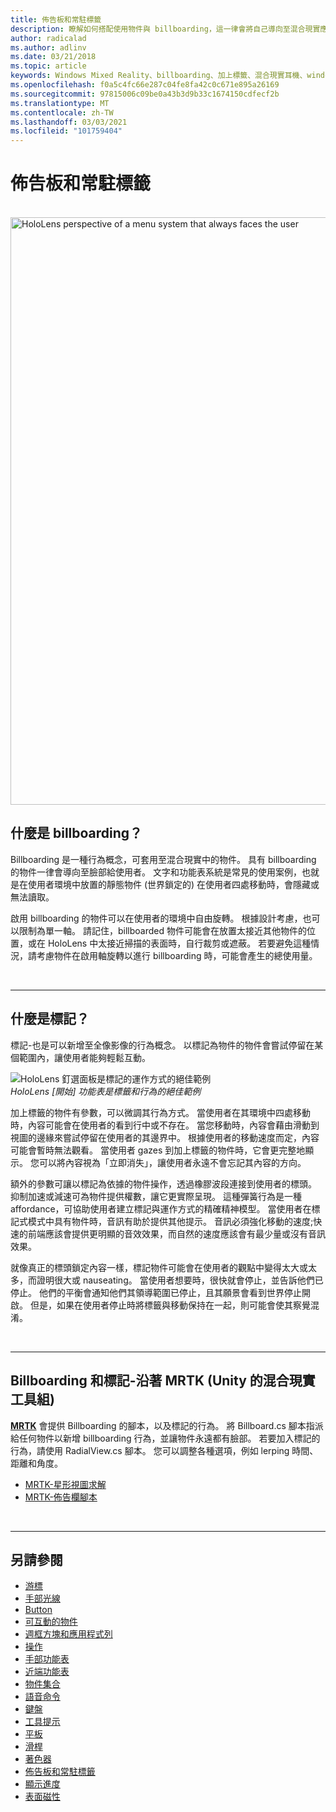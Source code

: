 ```yaml
---
title: 佈告板和常駐標籤
description: 瞭解如何搭配使用物件與 billboarding，這一律會將自己導向至混合現實應用程式中的使用者。
author: radicalad
ms.author: adlinv
ms.date: 03/21/2018
ms.topic: article
keywords: Windows Mixed Reality、billboarding、加上標籤、混合現實耳機、windows mixed reality 耳機、虛擬實境耳機、HoloLens、MRTK、Mixed Reality 工具組
ms.openlocfilehash: f0a5c4fc66e287c04fe8fa42c0c671e895a26169
ms.sourcegitcommit: 97815006c09be0a43b3d9b33c1674150cdfecf2b
ms.translationtype: MT
ms.contentlocale: zh-TW
ms.lasthandoff: 03/03/2021
ms.locfileid: "101759404"
---
```

# <a name="billboarding-and-tag-along"></a>佈告板和常駐標籤

<br>

<img src="images/MRTK_TagAlong.gif" alt="HoloLens perspective of a menu system that always faces the user" width="940px">
<br>

## <a name="what-is-billboarding"></a>什麼是 billboarding？

Billboarding 是一種行為概念，可套用至混合現實中的物件。 具有 billboarding 的物件一律會導向至臉部給使用者。 文字和功能表系統是常見的使用案例，也就是在使用者環境中放置的靜態物件 (世界鎖定的) 在使用者四處移動時，會隱藏或無法讀取。

啟用 billboarding 的物件可以在使用者的環境中自由旋轉。 根據設計考慮，也可以限制為單一軸。 請記住，billboarded 物件可能會在放置太接近其他物件的位置，或在 HoloLens 中太接近掃描的表面時，自行裁剪或遮蔽。 若要避免這種情況，請考慮物件在啟用軸旋轉以進行 billboarding 時，可能會產生的總使用量。

<br>

---
## <a name="what-is-a-tag-along"></a>什麼是標記？

標記-也是可以新增至全像影像的行為概念。 以標記為物件的物件會嘗試停留在某個範圍內，讓使用者能夠輕鬆互動。

![HoloLens 釘選面板是標記的運作方式的絕佳範例](images/tagalong-1000px.jpg)<br>
*HoloLens [開始] 功能表是標籤和行為的絕佳範例*

加上標籤的物件有參數，可以微調其行為方式。 當使用者在其環境中四處移動時，內容可能會在使用者的看到行中或不存在。 當您移動時，內容會藉由滑動到視圖的邊緣來嘗試停留在使用者的其邊界中。 根據使用者的移動速度而定，內容可能會暫時無法觀看。 當使用者 gazes 到加上標籤的物件時，它會更完整地顯示。 您可以將內容視為「立即消失」，讓使用者永遠不會忘記其內容的方向。

額外的參數可讓以標記為依據的物件操作，透過橡膠波段連接到使用者的標頭。 抑制加速或減速可為物件提供權數，讓它更實際呈現。 這種彈簧行為是一種 affordance，可協助使用者建立標記與運作方式的精確精神模型。 當使用者在標記式模式中具有物件時，音訊有助於提供其他提示。 音訊必須強化移動的速度;快速的前端應該會提供更明顯的音效效果，而自然的速度應該會有最少量或沒有音訊效果。

就像真正的標頭鎖定內容一樣，標記物件可能會在使用者的觀點中變得太大或太多，而證明很大或 nauseating。 當使用者想要時，很快就會停止，並告訴他們已停止。 他們的平衡會通知他們其領導範圍已停止，且其願景會看到世界停止開啟。 但是，如果在使用者停止時將標籤與移動保持在一起，則可能會使其察覺混淆。

<br>

---

## <a name="billboarding-and-tag-along-in-mrtk-mixed-reality-toolkit-for-unity"></a>Billboarding 和標記-沿著 MRTK (Unity 的混合現實工具組) 
**[MRTK](https://github.com/Microsoft/MixedRealityToolkit-Unity)** 會提供 Billboarding 的腳本，以及標記的行為。 將 Billboard.cs 腳本指派給任何物件以新增 billboarding 行為，並讓物件永遠都有臉部。 若要加入標記的行為，請使用 RadialView.cs 腳本。 您可以調整各種選項，例如 lerping 時間、距離和角度。

* [MRTK-星形視圖求解](https://docs.microsoft.com/windows/mixed-reality/mrtk-docs/features/ux-building-blocks/solvers/solver.md#radialview)
* [MRTK-佈告欄腳本](https://github.com/microsoft/MixedRealityToolkit-Unity/blob/mrtk_release/Assets/MixedRealityToolkit.SDK/Features/UX/Scripts/Utilities/Billboard.cs)


<br>

---

## <a name="see-also"></a>另請參閱

* [游標](cursors.md)
* [手部光線](point-and-commit.md)
* [Button](button.md)
* [可互動的物件](interactable-object.md)
* [週框方塊和應用程式列](app-bar-and-bounding-box.md)
* [操作](direct-manipulation.md)
* [手部功能表](hand-menu.md)
* [近端功能表](near-menu.md)
* [物件集合](object-collection.md)
* [語音命令](voice-input.md)
* [鍵盤](keyboard.md)
* [工具提示](tooltip.md)
* [平板](slate.md)
* [滑桿](slider.md)
* [著色器](shader.md)
* [佈告板和常駐標籤](billboarding-and-tag-along.md)
* [顯示進度](progress.md)
* [表面磁性](surface-magnetism.md)
